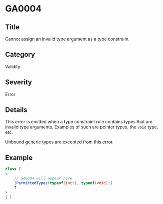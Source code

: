 # GA0004

## Title
Cannot assign an invalid type argument as a type constraint

## Category
Validity

## Severity
Error

## Details
This error is emitted when a type constraint rule contains types that are invalid type arguments. Examples of such are pointer types, the `void` type, etc.

Unbound generic types are excepted from this error.

## Example
```csharp
class C
<
    // GA0004 will appear here
    [PermittedTypes(typeof(int*), typeof(void))]
    T
>
{ }
```

